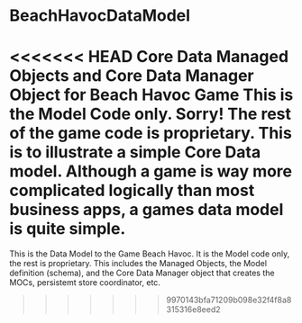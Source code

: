 # BeachHavocDataModel
<<<<<<< HEAD
Core Data Managed Objects and Core Data Manager Object for Beach Havoc Game
This is the Model Code only. Sorry! The rest of the game code is proprietary. This is to illustrate a simple Core Data model.
Although a game is way more complicated logically than most business apps, a games data model is quite simple. 
=======
This is the Data Model to the Game Beach Havoc. It is the Model code only, the rest is proprietary. This includes the Managed Objects, the Model definition (schema), and the Core Data Manager object that creates the MOCs, persistemt store coordinator, etc.
>>>>>>> 9970143bfa71209b098e32f4f8a8315316e8eed2

